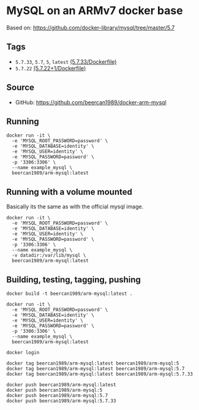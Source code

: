 # MySQL on an ARMv7 docker base

Based on: https://github.com/docker-library/mysql/tree/master/5.7

## Tags
* `5.7.33`, `5.7`, `5`, `latest` [(5.7.33/Dockerfile)](https://github.com/beercan1989/docker-arm-mysql/blob/5.7.33/Dockerfile)
* `5.7.22` [(5.7.22+1/Dockerfile)](https://github.com/beercan1989/docker-arm-mysql/blob/5.7.22+1/Dockerfile)

## Source
* GitHub: https://github.com/beercan1989/docker-arm-mysql

## Running
```
docker run -it \
  -e 'MYSQL_ROOT_PASSWORD=password' \
  -e 'MYSQL_DATABASE=identity' \
  -e 'MYSQL_USER=identity' \
  -e 'MYSQL_PASSWORD=password' \
  -p '3306:3306' \
  --name example_mysql \
  beercan1989/arm-mysql:latest
```

## Running with a volume mounted
Basically its the same as with the official mysql image.
```
docker run -it \
  -e 'MYSQL_ROOT_PASSWORD=password' \
  -e 'MYSQL_DATABASE=identity' \
  -e 'MYSQL_USER=identity' \
  -e 'MYSQL_PASSWORD=password' \
  -p '3306:3306' \
  --name example_mysql \
  -v datadir:/var/lib/mysql \
  beercan1989/arm-mysql:latest
```

## Building, testing, tagging, pushing
```
docker build -t beercan1989/arm-mysql:latest .

docker run -it \
  -e 'MYSQL_ROOT_PASSWORD=password' \
  -e 'MYSQL_DATABASE=identity' \
  -e 'MYSQL_USER=identity' \
  -e 'MYSQL_PASSWORD=password' \
  -p '3306:3306' \
  --name example_mysql \
  beercan1989/arm-mysql:latest

docker login

docker tag beercan1989/arm-mysql:latest beercan1989/arm-mysql:5
docker tag beercan1989/arm-mysql:latest beercan1989/arm-mysql:5.7
docker tag beercan1989/arm-mysql:latest beercan1989/arm-mysql:5.7.33

docker push beercan1989/arm-mysql:latest
docker push beercan1989/arm-mysql:5
docker push beercan1989/arm-mysql:5.7
docker push beercan1989/arm-mysql:5.7.33
```
